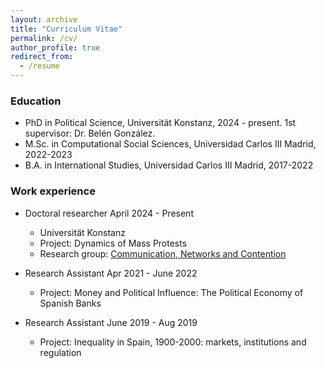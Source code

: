 ```yaml
---
layout: archive
title: "Curriculum Vitae"
permalink: /cv/
author_profile: true
redirect_from:
  - /resume
---
```




### Education

* PhD in Political Science, Universität Konstanz, 2024 - present. 1st supervisor: Dr. Belén González.
* M.Sc. in Computational Social Sciences, Universidad Carlos III Madrid, 2022-2023
* B.A. in International Studies, Universidad Carlos III Madrid, 2017-2022

### Work experience

* Doctoral researcher April 2024 - Present
  * Universität Konstanz
  * Project: Dynamics of Mass Protests
  * Research group: [Communication, Networks and Contention](https://www.polver.uni-konstanz.de/cnc/) 
  

* Research Assistant Apr 2021 - June 2022 
  * Project: Money and Political Influence: The Political Economy of Spanish Banks
  

* Research Assistant June 2019 - Aug 2019 
  * Project: Inequality in Spain, 1900-2000: markets, institutions and regulation
  



